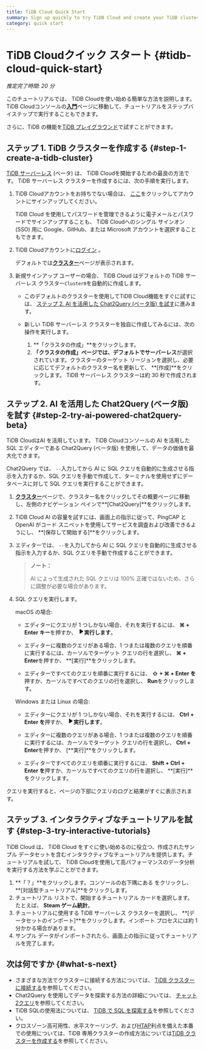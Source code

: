 ```yaml
---
title: TiDB Cloud Quick Start
summary: Sign up quickly to try TiDB Cloud and create your TiDB cluster.
category: quick start
---
```


# TiDB Cloudクイック スタート {#tidb-cloud-quick-start}

*推定完了時間: 20 分*

このチュートリアルでは、 TiDB Cloudを使い始める簡単な方法を説明します。 TiDB Cloudコンソールの[<a href="https://tidbcloud.com/console/getting-started">**入門**</a>](https://tidbcloud.com/console/getting-started)ページに移動して、チュートリアルをステップバイステップで実行することもできます。

さらに、TiDB の機能を[<a href="https://play.tidbcloud.com/?utm_source=docs&#x26;utm_medium=tidb_cloud_quick_start">TiDB プレイグラウンド</a>](https://play.tidbcloud.com/?utm_source=docs&#x26;utm_medium=tidb_cloud_quick_start)で試すことができます。

## ステップ 1. TiDB クラスターを作成する {#step-1-create-a-tidb-cluster}

[<a href="/tidb-cloud/select-cluster-tier.md#tidb-serverless-beta">TiDB サーバーレス</a>](/tidb-cloud/select-cluster-tier.md#tidb-serverless-beta) (ベータ) は、 TiDB Cloudを開始するための最良の方法です。 TiDB サーバーレス クラスターを作成するには、次の手順を実行します。

1.  TiDB Cloudアカウントをお持ちでない場合は、 [<a href="https://tidbcloud.com/free-trial">ここ</a>](https://tidbcloud.com/free-trial)をクリックしてアカウントにサインアップしてください。

    TiDB Cloud を使用してパスワードを管理できるように電子メールとパスワードでサインアップすることも、 TiDB Cloudへのシングル サインオン (SSO) 用に Google、GitHub、または Microsoft アカウントを選択することもできます。

2.  TiDB Cloudアカウントに[<a href="https://tidbcloud.com/">ログイン</a>](https://tidbcloud.com/) 。

    デフォルトでは[<a href="https://tidbcloud.com/console/clusters">**クラスター**</a>](https://tidbcloud.com/console/clusters)ページが表示されます。

3.  新規サインアップ ユーザーの場合、 TiDB Cloud はデフォルトの TiDB サーバーレス クラスター`Cluster0`を自動的に作成します。

    -   このデフォルトのクラスターを使用してTiDB Cloud機能をすぐに試すには、 [<a href="#step-2-try-ai-powered-chat2query-beta">ステップ 2. AI を活用した Chat2Query (ベータ版) を試す</a>](#step-2-try-ai-powered-chat2query-beta)に進みます。
    -   新しい TiDB サーバーレス クラスターを独自に作成してみるには、次の操作を実行します。

        1.  **「クラスタの作成」**をクリックします。
        2.  **「クラスタの作成」**ページでは、デフォルトで**サーバーレス**が選択されています。クラスターのターゲット リージョンを選択し、必要に応じてデフォルトのクラスター名を更新して、 **[作成]**をクリックします。 TiDB サーバーレス クラスターは約 30 秒で作成されます。

## ステップ 2. AI を活用した Chat2Query (ベータ版) を試す {#step-2-try-ai-powered-chat2query-beta}

TiDB CloudはAI を活用しています。 TiDB Cloudコンソールの AI を活用した SQL エディターである Chat2Query (ベータ版) を使用して、データの価値を最大化できます。

Chat2Query では、 `--`入力してから AI に SQL クエリを自動的に生成させる指示を入力するか、SQL クエリを手動で作成して、ターミナルを使用せずにデータベースに対して SQL クエリを実行することができます。

1.  [<a href="https://tidbcloud.com/console/clusters">**クラスター**</a>](https://tidbcloud.com/console/clusters)ページで、クラスター名をクリックしてその概要ページに移動し、左側のナビゲーション ペインで**[Chat2Query]**をクリックします。

2.  TiDB Cloud AI の容量を試すには、画面上の指示に従って、PingCAP と OpenAI がコード スニペットを使用してサービスを調査および改善できるようにし、 **[保存して開始する]**をクリックします。

3.  エディターでは、 `--`を入力してから AI に SQL クエリを自動的に生成させる指示を入力するか、SQL クエリを手動で作成することができます。

    > **ノート：**
    >
    > AI によって生成された SQL クエリは 100% 正確ではないため、さらに調整が必要な場合があります。

4.  SQL クエリを実行します。

    <SimpleTab>
     <div label="macOS">

    macOS の場合:

    -   エディターにクエリが 1 つしかない場合、それを実行するには、 **⌘ + Enter キー**を押すか、 <svg width="1rem" height="1rem" viewBox="0 0 24 24" fill="none" xmlns="http://www.w3.org/2000/svg"><path d="M6.70001 20.7756C6.01949 20.3926 6.00029 19.5259 6.00034 19.0422L6.00034 12.1205L6 5.33028C6 4.75247 6.00052 3.92317 6.38613 3.44138C6.83044 2.88625 7.62614 2.98501 7.95335 3.05489C8.05144 3.07584 8.14194 3.12086 8.22438 3.17798L19.2865 10.8426C19.2955 10.8489 19.304 10.8549 19.3126 10.8617C19.4069 10.9362 20 11.4314 20 12.1205C20 12.7913 19.438 13.2784 19.3212 13.3725C19.307 13.3839 19.2983 13.3902 19.2831 13.4002C18.8096 13.7133 8.57995 20.4771 8.10002 20.7756C7.60871 21.0812 7.22013 21.0683 6.70001 20.7756Z" fill="currentColor"></path></svg>**実行します**。

    -   エディターに複数のクエリがある場合、1 つまたは複数のクエリを順番に実行するには、カーソルでターゲット クエリの行を選択し、 **⌘ + Enter**を押すか、 **[実行]**をクリックします。

    -   エディターですべてのクエリを順番に実行するには、 **⇧ + ⌘ + Enter を**押すか、カーソルですべてのクエリの行を選択し、 **Run**をクリックします。

    </div>

    <div label="Windows/Linux">

    Windows または Linux の場合:

    -   エディターにクエリが 1 つしかない場合、それを実行するには、 **Ctrl + Enter を**押すか、 <svg width="1rem" height="1rem" viewBox="0 0 24 24" fill="none" xmlns="http://www.w3.org/2000/svg"><path d="M6.70001 20.7756C6.01949 20.3926 6.00029 19.5259 6.00034 19.0422L6.00034 12.1205L6 5.33028C6 4.75247 6.00052 3.92317 6.38613 3.44138C6.83044 2.88625 7.62614 2.98501 7.95335 3.05489C8.05144 3.07584 8.14194 3.12086 8.22438 3.17798L19.2865 10.8426C19.2955 10.8489 19.304 10.8549 19.3126 10.8617C19.4069 10.9362 20 11.4314 20 12.1205C20 12.7913 19.438 13.2784 19.3212 13.3725C19.307 13.3839 19.2983 13.3902 19.2831 13.4002C18.8096 13.7133 8.57995 20.4771 8.10002 20.7756C7.60871 21.0812 7.22013 21.0683 6.70001 20.7756Z" fill="currentColor"></path></svg>**実行します**。

    -   エディターに複数のクエリがある場合、1 つまたは複数のクエリを順番に実行するには、カーソルでターゲット クエリの行を選択し、 **Ctrl + Enter**を押すか、 [**実行]**をクリックします。

    -   エディターですべてのクエリを順番に実行するには、 **Shift + Ctrl + Enter を**押すか、カーソルですべてのクエリの行を選択し、 **[実行]**をクリックします。

    </div>
     </SimpleTab>

クエリを実行すると、ページの下部にクエリのログと結果がすぐに表示されます。

## ステップ 3. インタラクティブなチュートリアルを試す {#step-3-try-interactive-tutorials}

TiDB Cloud は、 TiDB Cloud をすぐに使い始めるのに役立つ、作成されたサンプル データセットを含むインタラクティブなチュートリアルを提供します。チュートリアルを試して、 TiDB Cloudを使用して高パフォーマンスのデータ分析を実行する方法を学ぶことができます。

1.  **「？」**をクリックします。コンソールの右下隅にある をクリックし、 **[対話型チュートリアル]**をクリックします。
2.  チュートリアル リストで、開始するチュートリアル カードを選択します。たとえば、 **Steam ゲーム統計**。
3.  チュートリアルに使用する TiDB サーバーレス クラスターを選択し、 **[データセットのインポート]**をクリックします。インポート プロセスには約 1 分かかる場合があります。
4.  サンプル データがインポートされたら、画面上の指示に従ってチュートリアルを完了します。

## 次は何ですか {#what-s-next}

-   さまざまな方法でクラスターに接続する方法については、 [<a href="/tidb-cloud/connect-to-tidb-cluster.md">TiDB クラスターに接続する</a>](/tidb-cloud/connect-to-tidb-cluster.md)を参照してください。
-   Chat2Query を使用してデータを探索する方法の詳細については、 [<a href="/tidb-cloud/explore-data-with-chat2query.md">チャット2クエリ</a>](/tidb-cloud/explore-data-with-chat2query.md)を参照してください。
-   TiDB SQLの使用法については、 [<a href="/basic-sql-operations.md">TiDB で SQL を探索する</a>](/basic-sql-operations.md)を参照してください。
-   クロスゾーン高可用性、水平スケーリング、および[<a href="https://en.wikipedia.org/wiki/Hybrid_transactional/analytical_processing">HTAP</a>](https://en.wikipedia.org/wiki/Hybrid_transactional/analytical_processing)利点を備えた本番での使用については、TiDB 専用クラスターの作成方法については[<a href="/tidb-cloud/create-tidb-cluster.md">TiDB クラスターを作成する</a>](/tidb-cloud/create-tidb-cluster.md)を参照してください。
